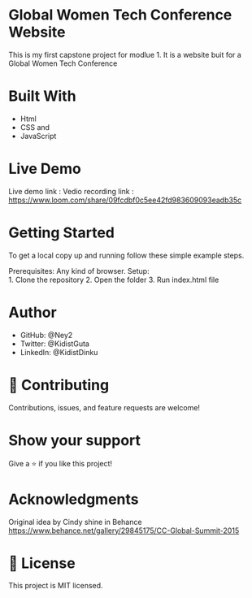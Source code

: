 # Global Women Tech Conference Website
This is my first capstone project for modlue 1. 
It is a website buit for a Global Women Tech Conference

# Built With
   - Html
   - CSS and 
   - JavaScript
   

# Live Demo 
 Live demo link :
 Vedio recording link : https://www.loom.com/share/09fcdbf0c5ee42fd983609093eadb35c

# Getting Started
  To get a local copy up and running follow these simple example steps.

  Prerequisites: Any kind of browser. Setup:  
           1. Clone the repository
           2. Open the folder
           3. Run index.html file
           
# Author 
  - GitHub: @Ney2
  - Twitter: @KidistGuta
  - LinkedIn: @KidistDinku

# 🤝 Contributing
Contributions, issues, and feature requests are welcome!

# Show your support
Give a ⭐️ if you like this project!

# Acknowledgments
Original idea by Cindy shine in Behance 
https://www.behance.net/gallery/29845175/CC-Global-Summit-2015


# 📝 License
This project is MIT licensed.



